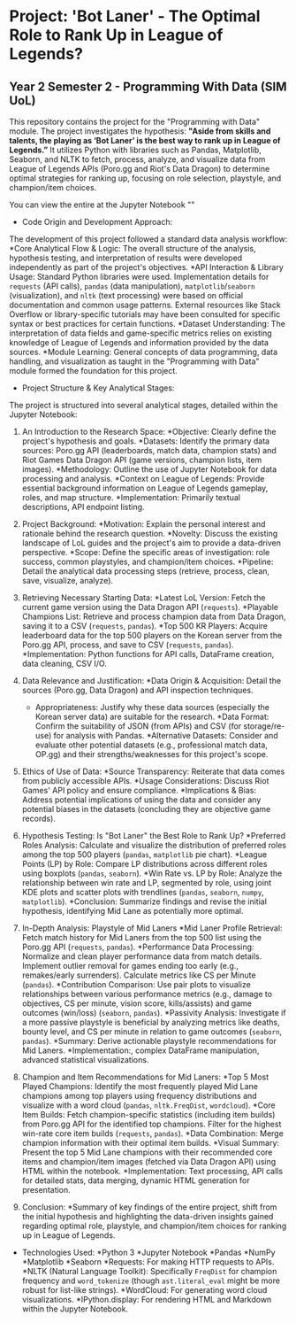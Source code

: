 # Project: 'Bot Laner' - The Optimal Role to Rank Up in League of Legends?
## Year 2 Semester 2 - Programming With Data (SIM UoL)

This repository contains the project for the "Programming with Data" module. The project investigates the hypothesis: **"Aside from skills and talents, the playing as ‘Bot Laner’ is the best way to rank up in League of Legends.”** It utilizes Python with libraries such as Pandas, Matplotlib, Seaborn, and NLTK to fetch, process, analyze, and visualize data from League of Legends APIs (Poro.gg and Riot's Data Dragon) to determine optimal strategies for ranking up, focusing on role selection, playstyle, and champion/item choices.

You can view the entire at the Jupyter Notebook ""

- Code Origin and Development Approach:

The development of this project followed a standard data analysis workflow:
  *Core Analytical Flow & Logic: The overall structure of the analysis, hypothesis testing, and interpretation of results were developed independently as part of the project's objectives.
  *API Interaction & Library Usage: Standard Python libraries were used. Implementation details for `requests` (API calls), `pandas` (data manipulation), `matplotlib`/`seaborn` (visualization), and `nltk` (text processing) were based on official documentation and common usage patterns. External resources like Stack Overflow or library-specific tutorials may have been consulted for specific syntax or best practices for certain functions.
  *Dataset Understanding: The interpretation of data fields and game-specific metrics relies on existing knowledge of League of Legends and information provided by the data sources.
  *Module Learning: General concepts of data programming, data handling, and visualization as taught in the "Programming with Data" module formed the foundation for this project.


- Project Structure & Key Analytical Stages:

The project is structured into several analytical stages, detailed within the Jupyter Notebook:

1. An Introduction to the Research Space:
    *Objective: Clearly define the project's hypothesis and goals.
    *Datasets: Identify the primary data sources: Poro.gg API (leaderboards, match data, champion stats) and Riot Games Data Dragon API (game versions, champion lists, item images).
    *Methodology: Outline the use of Jupyter Notebook for data processing and analysis.
    *Context on League of Legends: Provide essential background information on League of Legends gameplay, roles, and map structure.
    *Implementation: Primarily textual descriptions, API endpoint listing.

2. Project Background:
    *Motivation: Explain the personal interest and rationale behind the research question.
    *Novelty: Discuss the existing landscape of LoL guides and the project's aim to provide a data-driven perspective.
    *Scope: Define the specific areas of investigation: role success, common playstyles, and champion/item choices.
    *Pipeline: Detail the analytical data processing steps (retrieve, process, clean, save, visualize, analyze).

3. Retrieving Necessary Starting Data:
    *Latest LoL Version: Fetch the current game version using the Data Dragon API (`requests`).
    *Playable Champions List: Retrieve and process champion data from Data Dragon, saving it to a CSV (`requests`, `pandas`).
    *Top 500 KR Players: Acquire leaderboard data for the top 500 players on the Korean server from the Poro.gg API, process, and save to CSV (`requests`, `pandas`).
    *Implementation: Python functions for API calls, DataFrame creation, data cleaning, CSV I/O.

4. Data Relevance and Justification:
    *Data Origin & Acquisition: Detail the sources (Poro.gg, Data Dragon) and API inspection techniques.
    * Appropriateness: Justify why these data sources (especially the Korean server data) are suitable for the research.
    *Data Format: Confirm the suitability of JSON (from APIs) and CSV (for storage/re-use) for analysis with Pandas.
    *Alternative Datasets: Consider and evaluate other potential datasets (e.g., professional match data, OP.gg) and their strengths/weaknesses for this project's scope.

5. Ethics of Use of Data:
    *Source Transparency: Reiterate that data comes from publicly accessible APIs.
    *Usage Considerations: Discuss Riot Games' API policy and ensure compliance.
    *Implications & Bias: Address potential implications of using the data and consider any potential biases in the datasets (concluding they are objective game records).

6. Hypothesis Testing: Is "Bot Laner" the Best Role to Rank Up?
    *Preferred Roles Analysis: Calculate and visualize the distribution of preferred roles among the top 500 players (`pandas`, `matplotlib` pie chart).
    *League Points (LP) by Role: Compare LP distributions across different roles using boxplots (`pandas`, `seaborn`).
    *Win Rate vs. LP by Role: Analyze the relationship between win rate and LP, segmented by role, using joint KDE plots and scatter plots with trendlines (`pandas`, `seaborn`, `numpy`, `matplotlib`).
    *Conclusion: Summarize findings and revise the initial hypothesis, identifying Mid Lane as potentially more optimal.


7. In-Depth Analysis: Playstyle of Mid Laners
    *Mid Laner Profile Retrieval: Fetch match history for Mid Laners from the top 500 list using the Poro.gg API (`requests`, `pandas`).
    *Performance Data Processing: Normalize and clean player performance data from match details. Implement outlier removal for games ending too early (e.g., remakes/early surrenders). Calculate metrics like CS per Minute (`pandas`).
    *Contribution Comparison: Use pair plots to visualize relationships between various performance metrics (e.g., damage to objectives, CS per minute, vision score, kills/assists) and game outcomes (win/loss) (`seaborn`, `pandas`).
    *Passivity Analysis: Investigate if a more passive playstyle is beneficial by analyzing metrics like deaths, bounty level, and CS per minute in relation to game outcomes (`seaborn`, `pandas`).
    *Summary: Derive actionable playstyle recommendations for Mid Laners.
    *Implementation:, complex DataFrame manipulation, advanced statistical visualizations.

8. Champion and Item Recommendations for Mid Laners:
    *Top 5 Most Played Champions: Identify the most frequently played Mid Lane champions among top players using frequency distributions and visualize with a word cloud (`pandas`, `nltk.FreqDist`, `wordcloud`).
    *Core Item Builds: Fetch champion-specific statistics (including item builds) from Poro.gg API for the identified top champions. Filter for the highest win-rate core item builds (`requests`, `pandas`).
    *Data Combination: Merge champion information with their optimal item builds.
    *Visual Summary: Present the top 5 Mid Lane champions with their recommended core items and champion/item images (fetched via Data Dragon API) using HTML within the notebook.
    *Implementation: Text processing, API calls for detailed stats, data merging, dynamic HTML generation for presentation.

9. Conclusion:
    *Summary of key findings of the entire project, shift from the initial hypothesis and highlighting the data-driven insights gained regarding optimal role, playstyle, and champion/item choices for ranking up in League of Legends.

- Technologies Used:
*Python 3
*Jupyter Notebook
*Pandas
*NumPy
*Matplotlib
*Seaborn
*Requests: For making HTTP requests to APIs.
*NLTK (Natural Language Toolkit): Specifically `FreqDist` for champion frequency and `word_tokenize` (though `ast.literal_eval` might be more robust for list-like strings).
*WordCloud: For generating word cloud visualizations.
*IPython.display: For rendering HTML and Markdown within the Jupyter Notebook.
